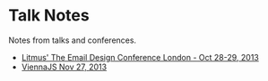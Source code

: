 Talk Notes
==========

Notes from talks and conferences.

* [Litmus' The Email Design Conference London - Oct 28-29, 2013](https://github.com/karlhorky/talk-notes/blob/master/TEDC13-Litmus-London-2013-10-28.md)
* [ViennaJS Nov 27, 2013](https://github.com/karlhorky/talk-notes/blob/master/ViennaJS-2013-11-27.md)
